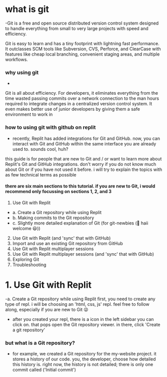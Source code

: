 # what is git 
-Git is a free and open source distributed version control system designed to handle everything from small to very large projects with speed and efficiency.

Git is easy to learn and has a tiny footprint with lightning fast performance. It outclasses SCM tools like Subversion, CVS, Perforce, and ClearCase with features like cheap local branching, convenient staging areas, and multiple workflows.
### why using git 
-
Git is all about efficiency. For developers, it eliminates everything from the time wasted passing commits over a network connection to the man hours required to integrate changes in a centralized version control system. It even makes better use of junior developers by giving them a safe environment to work in
### how to using git with github on replit
* recently, Replit has added integrations for Git and GitHub. now, you can interact with Git and GitHub within the same interface you are already used to. sounds cool, huh?

this guide is for people that are new to Git and / or want to learn more about Replit's Git and GitHub integrations. don't worry if you do not know much about Git or if you have not used it before. i will try to explain the topics with as few technical terms as possible

#### there are six main sections to this tutorial. if you are new to Git, i would recommend only focussing on sections 1, 2, and 3
1. Use Git with Replit
- a. Create a Git repository while using Replit
- b. Making commits to the Git repository
- c. Slightly more detailed explanation of Git (for git-newbies (👋 haii welcome 😃))
2. Use Git with Replit (and 'sync' that with GitHub)
3. Import and use an existing Git repository from GitHub
4. Use Git with Replit multiplayer sessions
5. Use Git with Replit multiplayer sessions (and 'sync' that with GitHub)
6. Exploring Git
7. Troubleshooting
# 1.  Use Git with Replit
-a. Create a Git repository while using Replit
first, you need to create any type of repl. i will be choosing an 'html, css, js' repl. feel free to follow along, especially if you are new to Git 😜



- after you created your repl, there is a icon in the left sidebar you can click on. that pops open the Git repository viewer. in there, click 'Create a git repository'
### but what is a Git repository?
- for example, we created a Git repository for the my-website project. it stores a history of our code. you, the developer, choose how detailed this history is. right now, the history is not detailed; there is only one commit called ('Initial commit')


